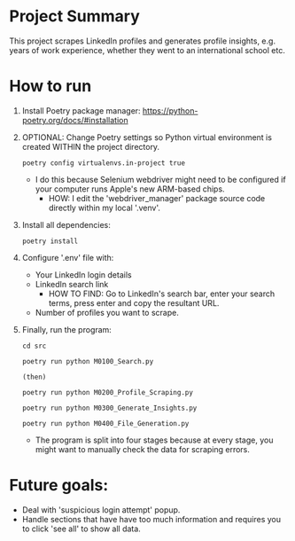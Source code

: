 
# Project Summary

This project scrapes LinkedIn profiles and generates profile insights, e.g. years of work experience, whether they went to an international school etc.

# How to run

1. Install Poetry package manager: https://python-poetry.org/docs/#installation

1. OPTIONAL: Change Poetry settings so Python virtual environment is created WITHIN the project directory.

    ```
    poetry config virtualenvs.in-project true
    ```

   - I do this because Selenium webdriver might need to be configured if your computer runs Apple's new ARM-based chips.
     - HOW: I edit the 'webdriver_manager' package source code directly within my local '.venv'.


1. Install all dependencies:

   ```
   poetry install
   ```

1. Configure '.env' file with:
   - Your LinkedIn login details
   - LinkedIn search link
     - HOW TO FIND: Go to LinkedIn's search bar, enter your search terms, press enter and copy the resultant URL.
   - Number of profiles you want to scrape.
1. Finally, run the program:
   ```
   cd src 

   poetry run python M0100_Search.py 

   (then)

   poetry run python M0200_Profile_Scraping.py 
   
   poetry run python M0300_Generate_Insights.py

   poetry run python M0400_File_Generation.py
   ```
   - The program is split into four stages because at every stage, you might want to manually check the data for scraping errors.

# Future goals:
  - Deal with 'suspicious login attempt' popup.
  - Handle sections that have have too much information and requires you to click 'see all' to show all data.

